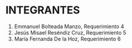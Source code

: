 # INTEGRANTES

1. Emmanuel Bolteada Manzo, Requerimiento 4
2. Jesús Misael Reséndiz Cruz, Requerimiento 5
3. María Fernanda De la Hoz, Requerimiento 6
